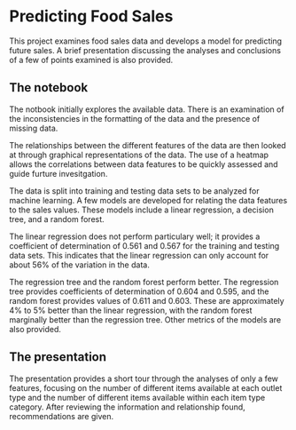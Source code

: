# Predicting Food Sales
This project examines food sales data and develops a model for predicting future sales. A brief presentation discussing the analyses and conclusions of a few of points examined is also provided.

## The notebook
The notbook initially explores the available data. There is an examination of the inconsistencies in the formatting of the data and the presence of missing data.

The relationships between the different features of the data are then looked at through graphical representations of the data. The use of a heatmap allows the correlations between data features to be quickly assessed and guide furture invesitgation.

The data is split into training and testing data sets to be analyzed for machine learning. A few models are developed for relating the data features to the sales values. These models include a linear regression, a decision tree, and a random forest.

The linear regression does not perform particulary well; it provides a coefficient of determination of 0.561 and 0.567 for the training and testing data sets. This indicates that the linear regression can only account for about 56% of the variation in the data.

The regression tree and the random forest perform better. The regression tree provides coefficients of determination of 0.604 and 0.595, and the random forest provides values of 0.611 and 0.603. These are approximately 4% to 5% better than the linear regression, with the random forest marginally better than the regression tree. Other metrics of the models are also provided.

## The presentation
The presentation provides a short tour through the analyses of only a few features, focusing on the number of different items available at each outlet type and the number of different items available within each item type category. After reviewing the information and relationship found, recommendations are given.
